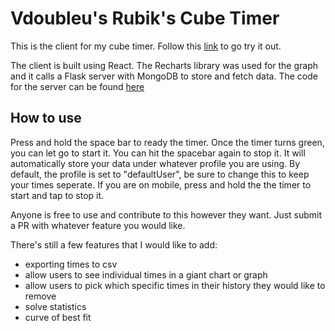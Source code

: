 # Vdoubleu's Rubik's Cube Timer

This is the client for my cube timer. Follow this [link](https://cube-timer-client.herokuapp.com/) to go try it out.

The client is built using React. The Recharts library was used for the graph and it calls a Flask server with MongoDB to store and fetch data. The code for the server can be found [here](https://github.com/vdoubleu/cube-timer2-server)

## How to use
Press and hold the space bar to ready the timer. Once the timer turns green, you can let go to start it. You can hit the spacebar again to stop it. It will automatically store your data under whatever profile you are using. By default, the profile is set to "defaultUser", be sure to change this to keep your times seperate. If you are on mobile, press and hold the the timer to start and tap to stop it.

Anyone is free to use and contribute to this however they want. Just submit a PR with whatever feature you would like. 

There's still a few features that I would like to add:
 - exporting times to csv
 - allow users to see individual times in a giant chart or graph
 - allow users to pick which specific times in their history they would like to remove
 - solve statistics
 - curve of best fit
